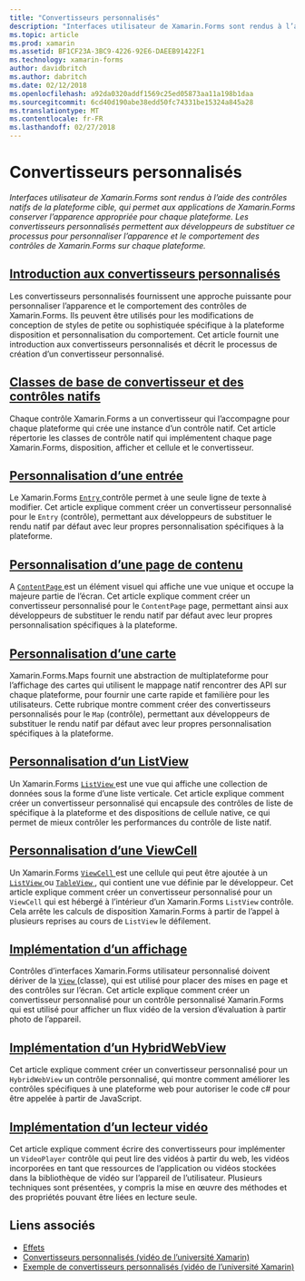```yaml
---
title: "Convertisseurs personnalisés"
description: "Interfaces utilisateur de Xamarin.Forms sont rendus à l’aide des contrôles natifs de la plateforme cible, qui permet aux applications de Xamarin.Forms conserver l’apparence appropriée pour chaque plateforme. Les convertisseurs personnalisés permettent aux développeurs de substituer ce processus pour personnaliser l’apparence et le comportement des contrôles de Xamarin.Forms sur chaque plateforme."
ms.topic: article
ms.prod: xamarin
ms.assetid: BF1CF23A-3BC9-4226-92E6-DAEEB91422F1
ms.technology: xamarin-forms
author: davidbritch
ms.author: dabritch
ms.date: 02/12/2018
ms.openlocfilehash: a92da0320addf1569c25ed05873aa11a198b1daa
ms.sourcegitcommit: 6cd40d190abe38edd50fc74331be15324a845a28
ms.translationtype: MT
ms.contentlocale: fr-FR
ms.lasthandoff: 02/27/2018
---
```

# <a name="custom-renderers"></a>Convertisseurs personnalisés

_Interfaces utilisateur de Xamarin.Forms sont rendus à l’aide des contrôles natifs de la plateforme cible, qui permet aux applications de Xamarin.Forms conserver l’apparence appropriée pour chaque plateforme. Les convertisseurs personnalisés permettent aux développeurs de substituer ce processus pour personnaliser l’apparence et le comportement des contrôles de Xamarin.Forms sur chaque plateforme._

## <a name="introduction-to-custom-renderersintroductionmd"></a>[Introduction aux convertisseurs personnalisés](introduction.md)

Les convertisseurs personnalisés fournissent une approche puissante pour personnaliser l’apparence et le comportement des contrôles de Xamarin.Forms. Ils peuvent être utilisés pour les modifications de conception de styles de petite ou sophistiquée spécifique à la plateforme disposition et personnalisation du comportement. Cet article fournit une introduction aux convertisseurs personnalisés et décrit le processus de création d’un convertisseur personnalisé.

## <a name="renderer-base-classes-and-native-controlsrenderersmd"></a>[Classes de base de convertisseur et des contrôles natifs](renderers.md)

Chaque contrôle Xamarin.Forms a un convertisseur qui l’accompagne pour chaque plateforme qui crée une instance d’un contrôle natif. Cet article répertorie les classes de contrôle natif qui implémentent chaque page Xamarin.Forms, disposition, afficher et cellule et le convertisseur.

## <a name="customizing-an-entryentrymd"></a>[Personnalisation d’une entrée](entry.md)

Le Xamarin.Forms [ `Entry` ](https://developer.xamarin.com/api/type/Xamarin.Forms.Entry/) contrôle permet à une seule ligne de texte à modifier. Cet article explique comment créer un convertisseur personnalisé pour le `Entry` (contrôle), permettant aux développeurs de substituer le rendu natif par défaut avec leur propres personnalisation spécifiques à la plateforme.

## <a name="customizing-a-contentpagecontentpagemd"></a>[Personnalisation d’une page de contenu](contentpage.md)

A [ `ContentPage` ](https://developer.xamarin.com/api/type/Xamarin.Forms.ContentPage/) est un élément visuel qui affiche une vue unique et occupe la majeure partie de l’écran. Cet article explique comment créer un convertisseur personnalisé pour le `ContentPage` page, permettant ainsi aux développeurs de substituer le rendu natif par défaut avec leur propres personnalisation spécifiques à la plateforme.

## <a name="customizing-a-mapmapindexmd"></a>[Personnalisation d’une carte](map/index.md)

Xamarin.Forms.Maps fournit une abstraction de multiplateforme pour l’affichage des cartes qui utilisent le mappage natif rencontrer des API sur chaque plateforme, pour fournir une carte rapide et familière pour les utilisateurs. Cette rubrique montre comment créer des convertisseurs personnalisés pour le `Map` (contrôle), permettant aux développeurs de substituer le rendu natif par défaut avec leur propres personnalisation spécifiques à la plateforme.

## <a name="customizing-a-listviewlistviewmd"></a>[Personnalisation d’un ListView](listview.md)

Un Xamarin.Forms [ `ListView` ](https://developer.xamarin.com/api/type/Xamarin.Forms.ListView/) est une vue qui affiche une collection de données sous la forme d’une liste verticale. Cet article explique comment créer un convertisseur personnalisé qui encapsule des contrôles de liste de spécifique à la plateforme et des dispositions de cellule native, ce qui permet de mieux contrôler les performances du contrôle de liste natif.

## <a name="customizing-a-viewcellviewcellmd"></a>[Personnalisation d’une ViewCell](viewcell.md)

Un Xamarin.Forms [ `ViewCell` ](https://developer.xamarin.com/api/type/Xamarin.Forms.ViewCell/) est une cellule qui peut être ajoutée à un [ `ListView` ](https://developer.xamarin.com/api/type/Xamarin.Forms.ListView/) ou [ `TableView` ](https://developer.xamarin.com/api/type/Xamarin.Forms.TableView/), qui contient une vue définie par le développeur. Cet article explique comment créer un convertisseur personnalisé pour un `ViewCell` qui est hébergé à l’intérieur d’un Xamarin.Forms `ListView` contrôle. Cela arrête les calculs de disposition Xamarin.Forms à partir de l’appel à plusieurs reprises au cours de `ListView` le défilement.

## <a name="implementing-a-viewviewmd"></a>[Implémentation d’un affichage](view.md)

Contrôles d’interfaces Xamarin.Forms utilisateur personnalisé doivent dériver de la [ `View` ](https://developer.xamarin.com/api/type/Xamarin.Forms.View/) (classe), qui est utilisé pour placer des mises en page et des contrôles sur l’écran. Cet article explique comment créer un convertisseur personnalisé pour un contrôle personnalisé Xamarin.Forms qui est utilisé pour afficher un flux vidéo de la version d’évaluation à partir photo de l’appareil.

## <a name="implementing-a-hybridwebviewhybridwebviewmd"></a>[Implémentation d’un HybridWebView](hybridwebview.md)

Cet article explique comment créer un convertisseur personnalisé pour un `HybridWebView` un contrôle personnalisé, qui montre comment améliorer les contrôles spécifiques à une plateforme web pour autoriser le code c# pour être appelée à partir de JavaScript.

## <a name="implementing-a-video-playervideo-playerindexmd"></a>[Implémentation d’un lecteur vidéo](video-player/index.md)

Cet article explique comment écrire des convertisseurs pour implémenter un `VideoPlayer` contrôle qui peut lire des vidéos à partir du web, les vidéos incorporées en tant que ressources de l’application ou vidéos stockées dans la bibliothèque de vidéo sur l’appareil de l’utilisateur. Plusieurs techniques sont présentées, y compris la mise en œuvre des méthodes et des propriétés pouvant être liées en lecture seule. 


## <a name="related-links"></a>Liens associés

- [Effets](~/xamarin-forms/app-fundamentals/effects/index.md)
- [Convertisseurs personnalisés (vidéo de l’université Xamarin)](https://developer.xamarin.com/videos/cross-platform/xamarinforms-custom-renderers/)
- [Exemple de convertisseurs personnalisés (vidéo de l’université Xamarin)](http://bit.ly/xf-customrenderer)
